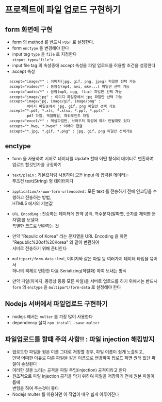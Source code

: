 # 프로젝트에 파일 업로드 구현하기

## form 화면에 구현

- form 의 method 를 반드시 `POST` 로 설정한다.
- form `enctype` 을 변경해야 한다
- input tag `type` 을 `file` 로 지정한다  
  `<input type="file">`
- input file tag 의 속성중에 accept 속성을 파일 업로드를 허용할 조건을 설정한다
- accept 속성

```
  accept="image/*" : 이미지(jpg, gif, png, jpeg) 파일만 선택 가능
  accept="video/*" : 동영상(mp4, avi, mkv...) 파일만 선택 가능
  accept="audio/*" : 음악(mp3, ogg, flac) 파일만 선택 가능
  accept="image/jpg" : 이미지 파일중에서 jpg 파일만 선택 가능
  accept="image/jpg, image/gif, image/png" :
          이미지 파일중에서 jpg, gif, png 파일만 선택 가능
  accept="*.pdf, *.xls, *.xlsx, *.ppt, *.ppts" :
          pdf 파일, 엑셀파일, 파워포인트 파일
  accept="excel/*" : 엑셀파일만, 브라우저 특성에 따라 안될때도 있다
  accept="*.hwp, *.hwpx" : 아래아 한글
  accept="*.jpg, *.gif, *.png" : jpg, gif, png 파일만 선택가능
```

## enctype

- form 을 사용하여 서버로 데이터를 Update 할때 어떤 형식의 데이터로 변환하여 업로드 할것인가를 규정하기
- `text/plain` : 기본값처럼 사용하며 모든 input 에 입력된 데이터는  
  무조건 text(String) 형 데이터이다
- `application/x-www-form-urlencoded` : 모든 text 를 전송하기 전에 인코딩을 수행하고 전송하는 방법,  
  HTML5 에서의 기본값
- `URL Encoding` : 전송하는 데이터에 만약 공백, 특수문자(알파벳, 숫자를 제외한 문자열)를 보낼때  
  특별한 코드로 변환하는 것
- 만약 "Repulic of Korea" 라는 문자열을 URL Encoding 을 하면 "Republic%20of%20Korea" 와 같이 변환하여  
  서버로 전송하기 위해 준비한다

- `multipart/form-data` : text, 이미지와 같은 파일 등 여러가지 데이터 타입을 묶어서  
  하나의 객체로 변환한 다음 Serializing(직렬화) 하여 보내는 방식
- 만약 파일(이미지, 동영상 등등 모든 파일)을 서버로 업로드를 하기 위해서는 반드시  
  `form` 의 `enctype` 을 `multipart/form-data` 로 설정해야 한다

## Nodejs 서버에서 파일업로드 구현하기

- nodejs 에서는 `multer` 를 가장 많이 사용한다
- dependency 설치 `npm install -save multer`

## 파일업로드를 할때 주의 사항!! : 파일 injection 해킹방지

- 업로드한 파일을 원본 이름 그대로 저장할 경우, 파일 이름이 쉽게 노출되고,  
  만약 어떠한 이유로 다른 파일을 같은 이름으로 변경하여 업로드 하면 원래 있던 파일이 손상된다
- 이러한 것을 노리는 공격을 파일 주입(injection) 공격이라고 한다
- 원초적으로 파일 injection 공격을 막기 위하여 파일을 저장하기 전에 원본 파일이름에  
  변형을 하여 주는것이 좋다
- Nodejs multer 를 이용하면 이 작업이 매우 쉽게 이루어진다
